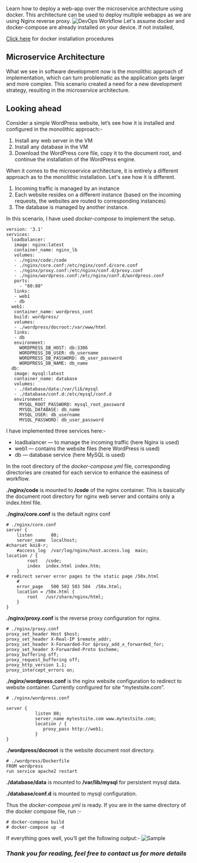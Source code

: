 Learn how to deploy a web-app over the microservice architecture using docker. This architecture can be used to deploy multiple webapps as we are using Nginx reverse proxy.
![DevOps Workflow](/blogs/webapp-micro.png)
Let's assume docker and docker-compose are already installed on your device. If not installed,

[Click here](https://docs.docker.com/compose/install/) for docker installation procedures

## Microservice Architecture
What we see in software development now is the monolithic approach of implementation, which can turn problematic as the application gets larger and more complex. This scenario created a need for a new development strategy, resulting in the microservice architecture.

## Looking ahead
Consider a simple WordPress website, let’s see how it is installed and configured in the monolithic approach:-

1. Install any web server in the VM
2. Install any database in the VM
3. Download the WordPress core file, copy it to the document root, and continue the installation of the WordPress engine.

When it comes to the microservice architecture, it is entirely a different approach as to the monolithic installation. Let's see how it is different.

1. Incoming traffic is managed by an instance
2. Each website resides on a different instance (based on the incoming requests, the websites are routed to corresponding instances)
3. The database is managed by another instance.

In this scenario, I have used *docker-compose* to implement the setup.
```
version: '3.1'
services:
  loadbalancer:
   image: nginx:latest
   container_name: nginx_lb
   volumes:
   - ./nginx/code:/code
   - ./nginx/core.conf:/etc/nginx/conf.d/core.conf
   - ./nginx/proxy.conf:/etc/nginx/conf.d/proxy.conf
   - ./nginx/wordpress.conf:/etc/nginx/conf.d/wordpress.conf
   ports:
     - "80:80"
   links:
   - web1
   - db
  web1:
   container_name: wordpress_cont
   build: wordpress/
   volumes:
   - ./wordpress/docroot:/var/www/html
   links:
   - db
   environment:
     WORDPRESS_DB_HOST: db:3306
     WORDPRESS_DB_USER: db_username
     WORDPRESS_DB_PASSWORD: db_user_password
     WORDPRESS_DB_NAME: db_name
  db:
   image: mysql:latest
   container_name: database
   volumes:
   - ./database/data:/var/lib/mysql
   - ./database/conf.d:/etc/mysql/conf.d
   environment:
     MYSQL_ROOT_PASSWORD: mysql_root_password
     MYSQL_DATABASE: db_name
     MYSQL_USER: db_username
     MYSQL_PASSWORD: db_user_password
```
I have implemented three services here:-

- loadbalancer — to manage the incoming traffic (here Nginx is used)
- web1 — contains the website files (here WordPress is used)
- db — database service (here MySQL is used)

In the root directory of the *docker-compose.yml* file, corresponding directories are created for each service to enhance the easiness of workflow.

**./nginx/code** is mounted to **/code** of the nginx container. This is basically the document root directory for nginx web server and contains only a index.html file.

**./nginx/core.conf** is the default nginx conf

```
# ./nginx/core.conf
server {
    listen       80;
    server_name  localhost;
#charset koi8-r;
    #access_log  /var/log/nginx/host.access.log  main;
location / {
        root   /code;
        index  index.html index.htm;
    }
# redirect server error pages to the static page /50x.html
    #
    error_page   500 502 503 504  /50x.html;
    location = /50x.html {
        root   /usr/share/nginx/html;
    }
}
```
**./nginx/proxy.conf** is the reverse proxy configuration for nginx.

```
# ./nginx/proxy.conf
proxy_set_header Host $host;
proxy_set_header X-Real-IP $remote_addr;
proxy_set_header X-Forwarded-For $proxy_add_x_forwarded_for;
proxy_set_header X-Forwarded-Proto $scheme;
proxy_buffering off;
proxy_request_buffering off;
proxy_http_version 1.1;
proxy_intercept_errors on;
```

**./nginx/wordpress.conf** is the nginx website configuration to redirect to website container. Currently configured for site “mytestsite.com”.

```
# ./nginx/wordpress.conf

server {
           listen 80;
           server_name mytestsite.com www.mytestsite.com;
           location / {
              proxy_pass http://web1;
           }
}
```
**./wordpress/docroot** is the website document root directory.
```
# ./wordpress/Dockerfile
FROM wordpress
run service apache2 restart
```
**./database/data** is mounted to **/var/lib/mysql** for persistent mysql data.

**./database/conf.d** is mounted to mysql configuration.

Thus the *docker-compose.yml* is ready. If you are in the same directory of the docker compose file, run :-
```
# docker-compose build
# docker-compose up -d
```
If everything goes well, you’ll get the following output:-
![Sample](/blogs/output.png)


### *Thank you for reading, feel free to contact us for more details*

